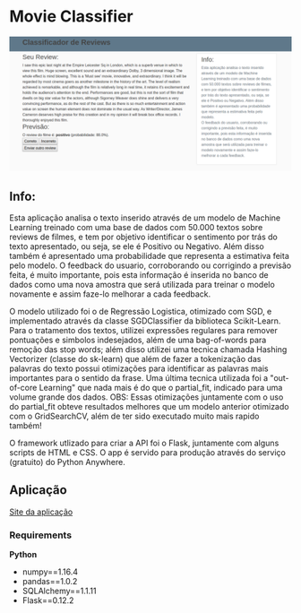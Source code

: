# Movie Classifier

![](./img_readme.png)

## Info: 

Esta aplicação analisa o texto inserido através de um modelo de Machine Learning treinado com uma base de dados com 50.000 textos sobre reviews de filmes, e tem por objetivo identificar o sentimento por trás do texto apresentado, ou seja, se ele é Positivo ou Negativo. Além disso também é apresentado uma probabilidade que representa a estimativa feita pelo modelo.
O feedback do usuario, corroborando ou corrigindo a previsão feita, é muito importante, pois esta informação é inserida no banco de dados como uma nova amostra que será utilizada para treinar o modelo novamente e assim faze-lo melhorar a cada feedback.

O modelo utilizado foi o de Regressão Logistica, otimizado com SGD, e implementado através da classe SGDClassifier da biblioteca Scikit-Learn. Para o tratamento dos textos, utilizei expressões regulares para remover pontuações e simbolos indesejados, além de uma bag-of-words para remoção das stop words; além disso utilizei uma tecnica chamada Hashing Vectorizer (classe do sk-learn) que além de fazer a tokenização das palavras do texto possui otimizações para identificar as palavras mais importantes para o sentido da frase.
Uma última tecnica utilizada foi a "out-of-core Learning" que nada mais é do que o partial_fit, indicado para uma volume grande dos dados.
OBS: Essas otimizações juntamente com o uso do partial_fit obteve resultados melhores que um modelo anterior otimizado com o GridSearchCV, além de ter sido executado muito mais rapido também!

O framework utlizado para criar a API foi o Flask, juntamente com alguns scripts de HTML e CSS. O app é servido para produção através do serviço (gratuito) do Python Anywhere.

## Aplicação
[Site da aplicação](http://leandro.pythonanywhere.com)

### Requirements
**Python**

* numpy==1.16.4
* pandas==1.0.2
* SQLAlchemy==1.1.11
* Flask==0.12.2
